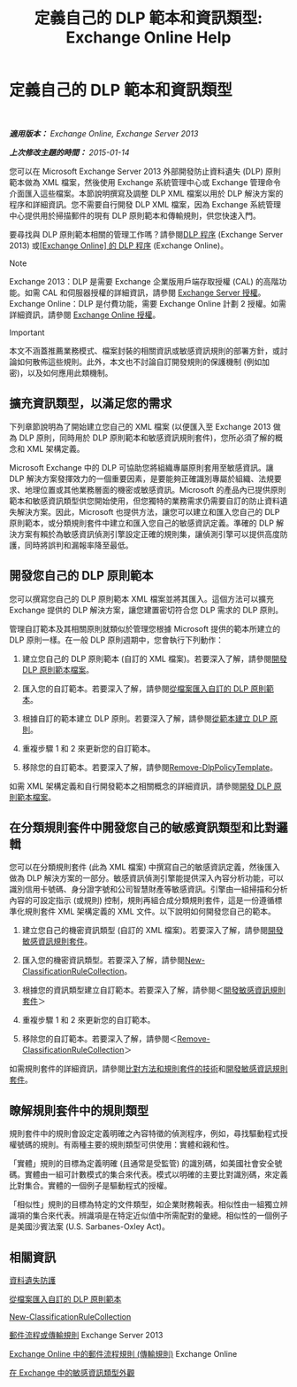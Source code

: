 ﻿---
title: '定義自己的 DLP 範本和資訊類型: Exchange Online Help'
TOCTitle: 定義自己的 DLP 範本和資訊類型
ms:assetid: f4622dba-3347-4758-b4a2-f01b043c908c
ms:mtpsurl: https://technet.microsoft.com/zh-tw/library/JJ674310(v=EXCHG.150)
ms:contentKeyID: 50474594
ms.date: 05/23/2018
mtps_version: v=EXCHG.150
ms.translationtype: MT
---

# 定義自己的 DLP 範本和資訊類型

 

_**適用版本：** Exchange Online, Exchange Server 2013_

_**上次修改主題的時間：** 2015-01-14_

您可以在 Microsoft Exchange Server 2013 外部開發防止資料遺失 (DLP) 原則範本做為 XML 檔案，然後使用 Exchange 系統管理中心或 Exchange 管理命令介面匯入這些檔案。本節說明撰寫及調整 DLP XML 檔案以用於 DLP 解決方案的程序和詳細資訊。您不需要自行開發 DLP XML 檔案，因為 Exchange 系統管理中心提供用於掃描郵件的現有 DLP 原則範本和傳輸規則，供您快速入門。

要尋找與 DLP 原則範本相關的管理工作嗎？請參閱[DLP 程序](dlp-procedures-exchange-2013-help.md) (Exchange Server 2013) 或[\[Exchange Online\] 的 DLP 程序](https://technet.microsoft.com/zh-tw/library/jj938003\(v=exchg.150\)) (Exchange Online)。

> [!NOTE]  
> Exchange 2013：DLP 是需要 Exchange 企業版用戶端存取授權 (CAL) 的高階功能。如需 CAL 和伺服器授權的詳細資訊，請參閱 <a href="https://go.microsoft.com/fwlink/p/?linkid=237292">Exchange Server 授權</a>。<br />
> Exchange Online：DLP 是付費功能，需要 Exchange Online 計劃 2 授權。如需詳細資訊，請參閱 <a href="https://go.microsoft.com/fwlink/p/?linkid=286154">Exchange Online 授權</a>。



> [!IMPORTANT]  
> 本文不涵蓋推薦業務模式、檔案封裝的相關資訊或敏感資訊規則的部署方針，或討論如何散佈這些規則。此外，本文也不討論自訂開發規則的保護機制 (例如加密)，以及如何應用此類機制。




## 擴充資訊類型，以滿足您的需求

下列章節說明為了開始建立您自己的 XML 檔案 (以便匯入至 Exchange 2013 做為 DLP 原則，同時用於 DLP 原則範本和敏感資訊規則套件)，您所必須了解的概念和 XML 架構定義。

Microsoft Exchange 中的 DLP 可協助您將組織專屬原則套用至敏感資訊。讓 DLP 解決方案發揮效力的一個重要因素，是要能夠正確識別專屬於組織、法規要求、地理位置或其他業務層面的機密或敏感資訊。Microsoft 的產品內已提供原則範本和敏感資訊類型供您開始使用，但您獨特的業務需求仍需要自訂的防止資料遺失解決方案。因此，Microsoft 也提供方法，讓您可以建立和匯入您自己的 DLP 原則範本，或分類規則套件中建立和匯入您自己的敏感資訊定義。準確的 DLP 解決方案有賴於為敏感資訊偵測引擎設定正確的規則集，讓偵測引擎可以提供高度防護，同時將誤判和漏報率降至最低。

## 開發您自己的 DLP 原則範本

您可以撰寫您自己的 DLP 原則範本 XML 檔案並將其匯入。這個方法可以擴充 Exchange 提供的 DLP 解決方案，讓您建置密切符合您 DLP 需求的 DLP 原則。

管理自訂範本及其相關原則就類似於管理您根據 Microsoft 提供的範本所建立的 DLP 原則一樣。在一般 DLP 原則週期中，您會執行下列動作：

1.  建立您自己的 DLP 原則範本 (自訂的 XML 檔案)。若要深入了解，請參閱[開發 DLP 原則範本檔案](xml-rule-schema-and-rule-structure-guide-for-dlp-policy-files.md)。

2.  匯入您的自訂範本。若要深入了解，請參閱[從檔案匯入自訂的 DLP 原則範本](import-a-custom-dlp-policy-template-from-a-file-exchange-2013-help.md)。

3.  根據自訂的範本建立 DLP 原則。若要深入了解，請參閱[從範本建立 DLP 原則](https://docs.microsoft.com/zh-tw/exchange/security-and-compliance/data-loss-prevention/create-dlp-policy-from-template)。

4.  重複步驟 1 和 2 來更新您的自訂範本。

5.  移除您的自訂範本。若要深入了解，請參閱[Remove-DlpPolicyTemplate](https://technet.microsoft.com/zh-tw/library/jj215739\(v=exchg.150\))。

如需 XML 架構定義和自行開發範本之相關概念的詳細資訊，請參閱[開發 DLP 原則範本檔案](xml-rule-schema-and-rule-structure-guide-for-dlp-policy-files.md)。

## 在分類規則套件中開發您自己的敏感資訊類型和比對邏輯

您可以在分類規則套件 (此為 XML 檔案) 中撰寫自己的敏感資訊定義，然後匯入做為 DLP 解決方案的一部分。敏感資訊偵測引擎能提供深入內容分析功能，可以識別信用卡號碼、身分證字號和公司智慧財產等敏感資訊。引擎由一組掃描和分析內容的可設定指示 (或規則) 控制，規則再組合成分類規則套件，這是一份遵循標準化規則套件 XML 架構定義的 XML 文件。以下說明如何開發您自己的範本。

1.  建立您自己的機密資訊類型 (自訂的 XML 檔案)。若要深入了解，請參閱[開發敏感資訊規則套件](technical-description-of-xml-schema-for-dlp-rule-packages.md)。

2.  匯入您的機密資訊類型。若要深入了解，請參閱[New-ClassificationRuleCollection](https://technet.microsoft.com/zh-tw/library/jj218619\(v=exchg.150\))。

3.  根據您的資訊類型建立自訂範本。若要深入了解，請參閱＜[開發敏感資訊規則套件](technical-description-of-xml-schema-for-dlp-rule-packages.md)＞

4.  重複步驟 1 和 2 來更新您的自訂範本。

5.  移除您的自訂範本。若要深入了解，請參閱＜[Remove-ClassificationRuleCollection](https://technet.microsoft.com/zh-tw/library/jj218670\(v=exchg.150\))＞

如需規則套件的詳細資訊，請參閱[比對方法和規則套件的技術](technical-description-of-xsd-rule-matching-for-dlp-rule-packages.md)和[開發敏感資訊規則套件](technical-description-of-xml-schema-for-dlp-rule-packages.md)。

## 瞭解規則套件中的規則類型

規則套件中的規則會設定定義明確之內容特徵的偵測程序，例如，尋找驅動程式授權號碼的規則。有兩種主要的規則類型可供使用：實體和親和性。

「實體」規則的目標為定義明確 (且通常是受監管) 的識別碼，如美國社會安全號碼。實體由一組可計數模式的集合來代表。模式以明確的主要比對識別碼，來定義比對集合。實體的一個例子是驅動程式的授權。

「相似性」規則的目標為特定的文件類型，如企業財務報表。相似性由一組獨立辨識項的集合來代表。辨識項是在特定近似值中所需配對的彙總。相似性的一個例子是美國沙賓法案 (U.S. Sarbanes-Oxley Act)。

## 相關資訊

[資料遺失防護](technical-overview-of-dlp-data-loss-prevention-in-exchange.md)

[從檔案匯入自訂的 DLP 原則範本](import-a-custom-dlp-policy-template-from-a-file-exchange-2013-help.md)

[New-ClassificationRuleCollection](https://technet.microsoft.com/zh-tw/library/jj218619\(v=exchg.150\))

[郵件流程或傳輸規則](mail-flow-rules-transport-rules-in-exchange-2013-exchange-2013-help.md) Exchange Server 2013

[Exchange Online 中的郵件流程規則 (傳輸規則)](https://technet.microsoft.com/zh-tw/library/jj919238\(v=exchg.150\)) Exchange Online

[在 Exchange 中的敏感資訊類型外觀](what-the-sensitive-information-types-in-exchange-look-for-exchange-online-help.md)

